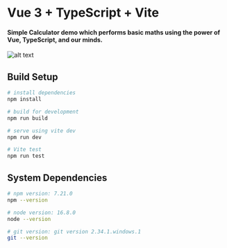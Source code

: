 # Vue 3 + TypeScript + Vite

#### Simple Calculator demo which performs basic maths using the power of Vue, TypeScript, and our minds.

![alt text](http://localhost:5173/src/assets/example.png)

## Build Setup

``` bash
# install dependencies
npm install

# build for development
npm run build

# serve using vite dev
npm run dev

# Vite test
npm run test
```

## System Dependencies

``` bash
# npm version: 7.21.0
npm --version

# node version: 16.8.0
node --version

# git version: git version 2.34.1.windows.1
git --version
```